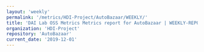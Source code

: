 ```yaml
---
layout: 'weekly'
permalink: '/metrics/HDI-Project/AutoBazaar/WEEKLY/'
title: 'DAI Lab OSS Metrics Metrics report for AutoBazaar | WEEKLY-REPORT-2019-12-01'
organization: 'HDI-Project'
repository: 'AutoBazaar'
current_date: '2019-12-01'
---
```

